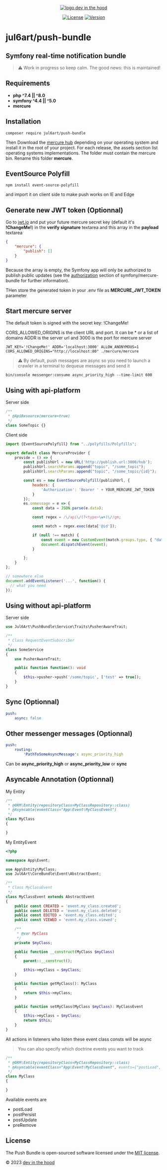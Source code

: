<p align="center">
    <a href="https://devinthehood.com"><img src="https://github.com/jul6art/symfony-skeleton/blob/master/assets/img/devinthehood.png?raw=true" alt="logo dev in the hood"></a>
</p>

<p align="center">
    <a href="https://opensource.org/licenses/MIT" target="_blank"><img src="https://img.shields.io/badge/License-MIT-yellow.svg" alt="License"></a>
    <a href="https://github.com/jul6art/symfony-skeleton" target="_blank"><img src="https://img.shields.io/static/v1?label=stable&message=v1+coming+soon&color=orange" alt="Version"></a>
</p>

jul6art/push-bundle
===================
Symfony real-time notification bundle
-------------------------------------

> :warning: Work in progress so keep calm. The good news: this is maintained!

Requirements
------------

* **php ^7.4 || ^8.0**
* **symfony ^4.4 || ^5.0**
* **mercure**

Installation
------------

```shell
composer require jul6art/push-bundle
```

Then Download the [mercure hub](https://github.com/dunglas/mercure/releases/tag/v0.3.3) depending on your operating system and install it in the root of your project. 
For each release, the assets section list operating systems implementations. The folder must contain the mercure bin. Rename this folder **mercure**.

EventSource Polyfill
--------------------

```shell
npm install event-source-polyfill
```

and import it on client side to make push works on IE and Edge

Generate new JWT token (Optionnal)
----------------------------------

Go to [jwt.io](http://jwt.io) and put your future mercure secret key (default it's **!ChangeMe!**) in the **verify signature** textarea and this array in the **payload** textarea

```json
{
    "mercure": {
        "publish": []
    }
}
```

Because the array is empty, the Symfony app will only be authorized to publish public updates (see the [authorization](https://symfony.com/doc/current/mercure.html#authorization) section of symfony/mercure-bundle for further information).

THen store the generated token in your .env file as **MERCURE_JWT_TOKEN** parameter

Start mercure server
--------------------

The default token is signed with the secret key: !ChangeMe!

CORS_ALLOWED_ORIGINS is the client URL and port. It can be * or a list of domains
ADDR is the server url and 3000 is the port for mercure server

```shell
JWT_KEY='!ChangeMe!' ADDR='localhost:3000' ALLOW_ANONYMOUS=1 CORS_ALLOWED_ORIGINS="http://localhost:80" ./mercure/mercure
```

> :warning: By default, push messages are async so you need to launch a crawler in a terminal to dequeue messages and send it

```shell
bin/console messenger:consume async_priority_high --time-limit 600
```

Using with api-platform
-----------------------

Server side

```php
/**
 * @ApiResource(mercure=true)
 */
class SomeTopic {}
```

Client side

```javascript
import {EventSourcePolyfill} from "../polyfills/Polyfills";

export default class MercureProvider {
    provide = () => {
        const publishUrl = new URL('http://publish.url:3000/hub');
        publishUrl.searchParams.append("topic", "/some_topic");
        publishUrl.searchParams.append("topic", "/some_topic/{id}");

        const es = new EventSourcePolyfill(publishUrl, {
            headers: {
                'Authorization': 'Bearer ' + YOUR_MERCURE_JWT_TOKEN
            }
        });
        es.onmessage = e => {
            const data = JSON.parse(e.data);

            const regex = /\/api\/(?<type>\w+)\//gm;

            const match = regex.exec(data['@id']);

            if (null !== match) {
                const event = new CustomEvent(match.groups.type, { "data": data });
                document.dispatchEvent(event);
            }

        };
    }
};

// somewhere else
document.addEventListener('...', function() {
  // what you need
});
```

Using without api-platform
--------------------------

Server side

```php
use Jul6Art\PushBundle\Service\Traits\PusherAwareTrait;

/**
 * Class RequestEventSubscriber
 */
class SomeService
{
    use PusherAwareTrait;

    public function function(): void
    {
        $this->pusher->push('/some/topic', ['test' => true]);
    }
}
```

Sync (Optionnal)
----------------

```yaml
push:
    async: false
```

Other messenger messages (Optionnal)
------------------------------------

```yaml
push:
    routing:
        'PathToSomeAsyncMessage': async_priority_high
```

Can be **async_priority_high** or **async_priority_low** or **sync**

Asyncable Annotation (Optionnal)
--------------------------------

My Entity

```php
/**
 * @ORM\Entity(repositoryClass=MyClassRepository::class)
 * @Asyncable(eventClass="App\Event\MyClassEvent")
 */
class MyClass
{

}
```

My EntityEvent

```php
<?php

namespace App\Event;

use App\Entity\MyClass;
use Jul6Art\CoreBundle\Event\AbstractEvent;

/**
 * Class MyClassEvent
 */
class MyClassEvent extends AbstractEvent
{
    public const CREATED = 'event.my_class.created';
    public const DELETED = 'event.my_class.deleted';
    public const EDITED = 'event.my_class.edited';
    public const VIEWED = 'event.my_class.viewed';

    /**
     * @var MyClass
     */
    private $myClass;

    public function __construct(MyClass $myClass)
    {
        parent::__construct();

        $this->myClass = $myClass;
    }

    public function getMyClass(): MyClass
    {
        return $this->myClass;
    }

    public function setMyClass(MyClass $myClass): MyClassEvent
    {
        $this->myClass = $myClass;
        return $this;
    }
}
```

All actions in listeners who listen these event class consts will be async

> You can also specify which doctrine events you want to track

```php
/**
 * @ORM\Entity(repositoryClass=MyClassRepository::class)
 * @Asyncable(eventClass="App\Event\MyClassEvent", events={"postLoad", "postPersist"})
 */
class MyClass
{

}
```

Available events are

* postLoad
* postPersist
* postUpdate
* preRemove

License
-------

The Push Bundle is open-sourced software licensed under the [MIT license](https://opensource.org/licenses/MIT).

&copy; 2023 [dev in the hood](https://devinthehood.com)
